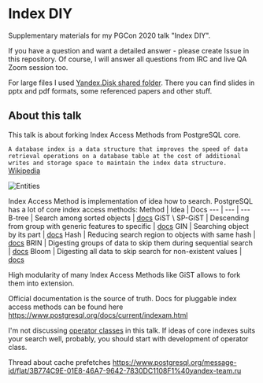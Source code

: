 # Index DIY
Supplementary materials for my PGCon 2020 talk "Index DIY".

If you have a question and want a detailed answer - please create Issue in this repository. Of course, I will answer all questions from IRC and live QA Zoom session too.

For large files I used [Yandex.Disk shared folder](https://yadi.sk/d/z9ZbSmp8mM1YSA).
There you can find slides in pptx and pdf formats, some referenced papers and other stuff.

## About this talk
This talk is about forking Index Access Methods from PostgreSQL core.

```A database index is a data structure that improves the speed of data retrieval operations on a database table at the cost of additional writes and storage space to maintain the index data structure.```
[Wikipedia](https://en.wikipedia.org/wiki/Database_index)

![Entities](img/entities.png)

Index Access Method is implementation of idea how to search.
PostgreSQL has a lot of core index access methods:
Method | Idea | Docs
--- | --- | ---
B-tree | Search among sorted objects | [docs](https://www.postgresql.org/docs/current/btree.html)
GiST \ SP-GiST | Descending from group with generic features to specific | [docs](https://www.postgresql.org/docs/current/gist.html)
GIN | Searching object by its part | [docs](https://www.postgresql.org/docs/current/gin-intro.html)
Hash | Reducing search region to objects with same hash | [docs](https://www.postgresql.org/docs/current/indexes-types.html)
BRIN | Digesting groups of data to skip them during sequential search | [docs](https://www.postgresql.org/docs/current/brin-intro.html)
Bloom | Digesting all data to skip search for non-existent values | [docs](https://www.postgresql.org/docs/current/bloom.html)

High modularity of many Index Access Methods like GiST allows to fork them into extension.

Official documentation is the source of truth. Docs for pluggable index access methods can be found here https://www.postgresql.org/docs/current/indexam.html

I'm not discussing [operator classes](https://www.postgresql.org/docs/current/sql-createopclass.html) in this talk. If ideas of core indexes suits your search well, probably, you should start with development of operator class.

Thread about cache prefetches https://www.postgresql.org/message-id/flat/3B774C9E-01E8-46A7-9642-7830DC1108F1%40yandex-team.ru
